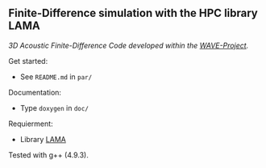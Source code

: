 ## Finite-Difference simulation with the HPC library LAMA

*3D Acoustic Finite-Difference Code developed within the [WAVE-Project](http://wave-toolbox.org).*

Get started:
- See `README.md` in `par/`

Documentation:
- Type `doxygen` in `doc/`

Requierment:
- Library [LAMA](https://www.libama.org)

Tested with g++ (4.9.3).
